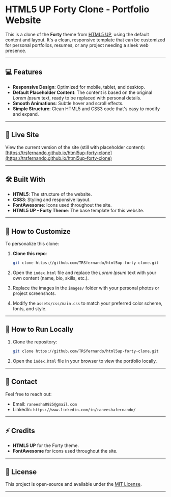 # HTML5 UP Forty Clone - Portfolio Website

This is a clone of the **Forty** theme from [HTML5 UP](https://html5up.net/forty), using the default content and layout. It's a clean, responsive template that can be customized for personal portfolios, resumes, or any project needing a sleek web presence.

---

## 💻 Features

- **Responsive Design**: Optimized for mobile, tablet, and desktop.
- **Default Placeholder Content**: The content is based on the original *Lorem Ipsum* text, ready to be replaced with personal details.
- **Smooth Animations**: Subtle hover and scroll effects.
- **Simple Structure**: Clean HTML5 and CSS3 code that's easy to modify and expand.

---

## 🚀 Live Site

View the current version of the site (still with placeholder content):  
[https://trsfernando.github.io/html5up-forty-clone](https://trsfernando.github.io/html5up-forty-clone)

---

## 🛠️ Built With

- **HTML5**: The structure of the website.
- **CSS3**: Styling and responsive layout.
- **FontAwesome**: Icons used throughout the site.
- **HTML5 UP - Forty Theme**: The base template for this website.

---

## 🌱 How to Customize

To personalize this clone:

1. **Clone this repo**:

   ```bash
   git clone https://github.com/TRSfernando/html5up-forty-clone.git
   ```

2. Open the `index.html` file and replace the *Lorem Ipsum* text with your own content (name, bio, skills, etc.).

3. Replace the images in the `images/` folder with your personal photos or project screenshots.

4. Modify the `assets/css/main.css` to match your preferred color scheme, fonts, and style.

---

## 🔧 How to Run Locally

1. Clone the repository:

   ```bash
   git clone https://github.com/TRSfernando/html5up-forty-clone.git
   ```

2. Open the `index.html` file in your browser to view the portfolio locally.

---

## 💬 Contact

Feel free to reach out:
- Email: `raneesha0925@gmail.com`
- LinkedIn: `https://www.linkedin.com/in/raneeshafernando/`

---

## ⚡ Credits

- **HTML5 UP** for the Forty theme.
- **FontAwesome** for icons used throughout the site.

---

## 📄 License

This project is open-source and available under the [MIT License](LICENSE).

---
